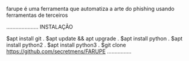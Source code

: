 farupe é uma ferramenta que automatiza a arte do phishing  usando ferramentas de terceiros





.....................
INSTALAÇÃO 

$apt install git
.
$apt update && apt upgrade
.
$apt install python
.
$apt install python2
.
$apt install python3
.
$git clone https://github.com/secretmens/FARUPE
................
